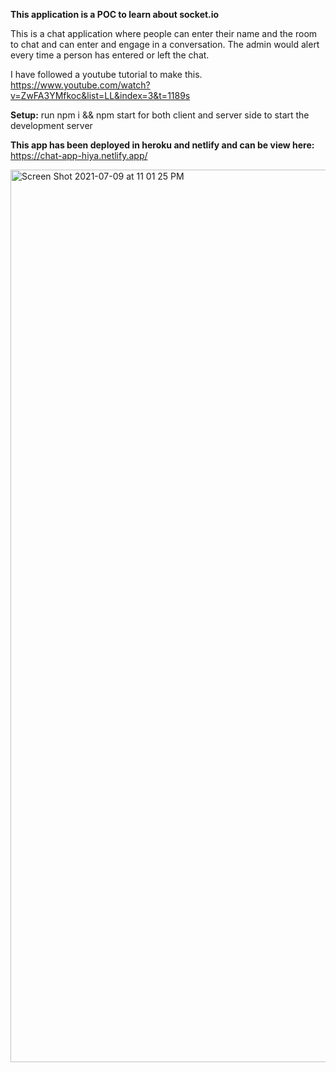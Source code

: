 **This application is a POC to learn about socket.io**

This is a chat application where people can enter their name and the room to chat and can enter and engage in a conversation. The admin would alert every time a person has entered or left the chat. 

I have followed a youtube tutorial to make this.
https://www.youtube.com/watch?v=ZwFA3YMfkoc&list=LL&index=3&t=1189s

**Setup:**
run npm i && npm start for both client and server side to start the development server

**This app has been deployed in heroku and netlify and can be view here:**
https://chat-app-hiya.netlify.app/

<img width="1428" alt="Screen Shot 2021-07-09 at 11 01 25 PM" src="https://user-images.githubusercontent.com/20088731/125117523-ff5b5e80-e10b-11eb-8e09-e15f03d5cb3a.png">
